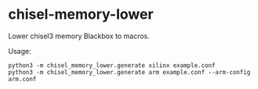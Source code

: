# chisel-memory-lower

Lower chisel3 memory Blackbox to macros.

Usage:

```shell
python3 -m chisel_memory_lower.generate xilinx example.conf
python3 -m chisel_memory_lower.generate arm example.conf --arm-config arm.conf
```